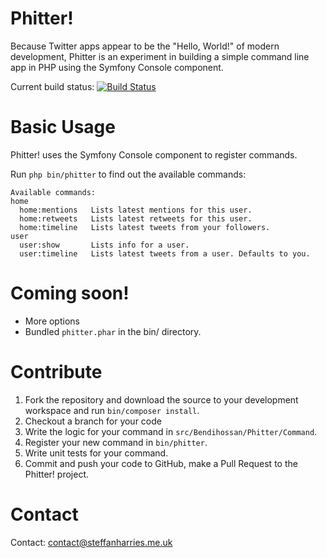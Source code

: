 Phitter!
====================

Because Twitter apps appear to be the "Hello, World!" of modern development, Phitter is an experiment in building a simple command line app in PHP using the Symfony Console component.

Current build status: [![Build Status](https://travis-ci.org/Bendihossan/Phitter.png)](https://travis-ci.org/Bendihossan/Phitter)

Basic Usage
====================
Phitter! uses the Symfony Console component to register commands.

Run ``php bin/phitter`` to find out the available commands:
```
Available commands:
home
  home:mentions   Lists latest mentions for this user.
  home:retweets   Lists latest retweets for this user.
  home:timeline   Lists latest tweets from your followers.
user
  user:show       Lists info for a user.
  user:timeline   Lists latest tweets from a user. Defaults to you.
```

Coming soon!
====================

* More options
* Bundled ``phitter.phar`` in the bin/ directory.

Contribute
====================
1. Fork the repository and download the source to your development workspace and run ``bin/composer install``.
2. Checkout a branch for your code
3. Write the logic for your command in ``src/Bendihossan/Phitter/Command``.
4. Register your new command in ``bin/phitter``.
5. Write unit tests for your command.
6. Commit and push your code to GitHub, make a Pull Request to the Phitter! project.

Contact
====================
Contact: [contact@steffanharries.me.uk](mailto:contact@steffanharries.me.uk)
